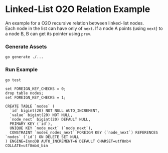 # Linked-List O2O Relation Example

An example for a O2O recursive relation between linked-list nodes.  
Each node in the list can have only of `next`. If a node A points (using `next`) to a node B,
B can get its pointer using `prev`.
   
### Generate Assets

```console
go generate ./...
```

### Run Example

```console
go test
```

```
set FOREIGN_KEY_CHECKS = 0;
drop table nodes;
set FOREIGN_KEY_CHECKS = 1;

CREATE TABLE `nodes` (
  `id` bigint(20) NOT NULL AUTO_INCREMENT,
  `value` bigint(20) NOT NULL,
  `node_next` bigint(20) DEFAULT NULL,
  PRIMARY KEY (`id`),
  UNIQUE KEY `node_next` (`node_next`),
  CONSTRAINT `nodes_nodes_next` FOREIGN KEY (`node_next`) REFERENCES `nodes` (`id`) ON DELETE SET NULL
) ENGINE=InnoDB AUTO_INCREMENT=6 DEFAULT CHARSET=utf8mb4 COLLATE=utf8mb4_bin
```
